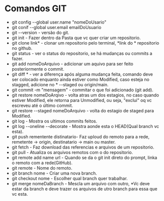 # Comandos GIT

* git config --global user.name "nomeDoUsario"
* git conif --global user.email emailDoUsuario
* git --version - versão do git.
* git init - Fazer dentro da Pasta que vc quer criar um repositorio.
* git clone link* - clonar um repositorio pelo terminal, *link do * repositorio no github.
* git status - ver o status do repositorio, se há mudanças ou commits a fazer.
* git add nomeDoArquivo - adicionar um aquivo para ser feito posteriormente o commit.
* git diff * - ver a diferença após alguma mudança feita, comando deve ser colocado enquanto ainda estiver como Modified, caso esteja no stagged, adicione no * --staged ou origin/main.
* git commit -m "mensagem" - commitar o que foi adicionado (git add).
* git restore nomeDoArqivo - volta atras um dos estagios, no caso quando estiver Modified, ele retorna para Unmodified, ou seja, "exclui" oq vc escreveu até o último commit.
* git restore --staged nomeDoArquivo - volta do estagio de staged para Modified.
* git log - Mostra os ultimos commits feitos.
* git log --oneline --decorate - Mostra aonde esta o HEAD(Qual branch vc esta).
* git push rementente distinatario- Faz uploud do remoto para a rede, remetente -> origin, destinatario -> main ou master.
* git fetch - Faz download das referencias e arquivos de um repositorio.
* git pull - Atualiza os arquivos remotos com o do repositorio.
* git remote add name url - Quando se da o git init direto do prompt, linka o remoto com a rede(GitHub).
* git remote - Nome do remoto.
* git branch nome - Criar uma nova branch.
* git checkout nome - Escolher qual branch quer trabalhar.
* git merge nomeDaBranch - Mescla um arquivo com outro, *Vc deve estar da branch e deve trazer os arquivos de utro branch para essa que vc esta.